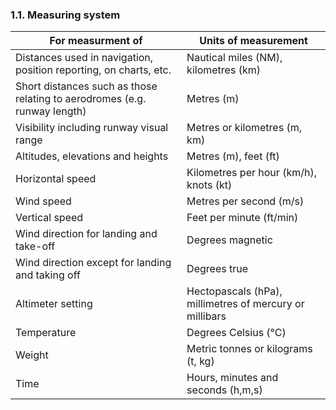 ### 1.1. Measuring system

| For measurment of                                            | Units of measurement                                    |
| ------------------------------------------------------------ | ------------------------------------------------------- |
| Distances used in navigation, position reporting, on charts, etc. | Nautical miles (NM), kilometres (km)                    |
| Short distances such as those relating to aerodromes (e.g. runway length) | Metres (m)                                              |
| Visibility including runway visual range                     | Metres or kilometres (m, km)                            |
| Altitudes, elevations and heights                            | Metres (m), feet (ft)                                   |
| Horizontal speed                                             | Kilometres per hour (km/h), knots (kt)                  |
| Wind speed                                                   | Metres per second (m/s)                                 |
| Vertical speed                                               | Feet per minute (ft/min)                                |
| Wind direction for landing and take-off                      | Degrees magnetic                                        |
| Wind direction except for landing and taking off             | Degrees true                                            |
| Altimeter setting                                            | Hectopascals (hPa), millimetres of mercury or millibars |
| Temperature                                                  | Degrees Celsius (°C)                                    |
| Weight                                                       | Metric tonnes or kilograms (t, kg)                      |
| Time                                                         | Hours, minutes and seconds (h,m,s)                      |
